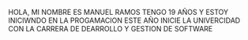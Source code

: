 HOLA, MI NOMBRE ES MANUEL RAMOS
TENGO 19 AÑOS Y ESTOY INICIWNDO EN LA PROGAMACION
ESTE AÑO INICIE LA UNIVERCIDAD CON LA CARRERA DE DEARROLLO Y GESTION DE SOFTWARE 

<!---
Rxmxxxs/Rxmxxxs is a ✨ special ✨ repository because its `README.md` (this file) appears on your GitHub profile.
You can click the Preview link to take a look at your changes.
--->
